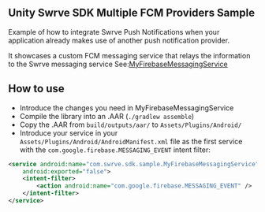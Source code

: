 Unity Swrve SDK Multiple FCM Providers Sample
---------------------------------------------
Example of how to integrate Swrve Push Notifications when your application already makes use of another push notification provider.

It showcases a custom FCM messaging service that relays the information to the Swrve messaging service See:[MyFirebaseMessagingService](src/main/java/com/swrve/sdk/sample/MyFirebaseMessagingService.java)

How to use
----------
- Introduce the changes you need in MyFirebaseMessagingService
- Compile the library into an .AAR (`./gradlew assemble`)
- Copy the .AAR from `build/outputs/aar/` to `Assets/Plugins/Android/`
- Introduce your service in your `Assets/Plugins/Android/AndroidManifest.xml` file as the first service with the `com.google.firebase.MESSAGING_EVENT` intent filter:

```xml
<service android:name="com.swrve.sdk.sample.MyFirebaseMessagingService"
    android:exported="false">
    <intent-filter>
        <action android:name="com.google.firebase.MESSAGING_EVENT" />
    </intent-filter>
</service>
```
